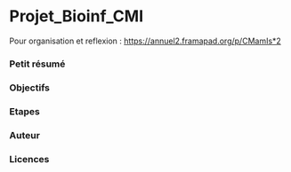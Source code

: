 # Projet_Bioinf_CMI
Pour organisation et reflexion : https://annuel2.framapad.org/p/CMamIs*2

### Petit résumé
### Objectifs
### Etapes
### Auteur
### Licences
